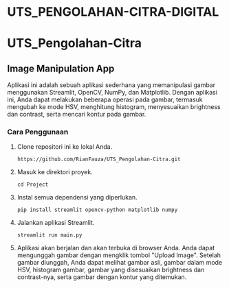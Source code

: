 # UTS_PENGOLAHAN-CITRA-DIGITAL
# UTS_Pengolahan-Citra

## Image Manipulation App

Aplikasi ini adalah sebuah aplikasi sederhana yang memanipulasi gambar menggunakan Streamlit, OpenCV, NumPy, dan Matplotlib. Dengan aplikasi ini, Anda dapat melakukan beberapa operasi pada gambar, termasuk mengubah ke mode HSV, menghitung histogram, menyesuaikan brightness dan contrast, serta mencari kontur pada gambar.

### Cara Penggunaan

1. Clone repositori ini ke lokal Anda.
   ```shell
   https://github.com/RianFauza/UTS_Pengolahan-Citra.git
   ```

2. Masuk ke direktori proyek.
   ```shell
   cd Project
   ```

3. Instal semua dependensi yang diperlukan.
   ```shell
   pip install streamlit opencv-python matplotlib numpy
   ```

4. Jalankan aplikasi Streamlit.
   ```shell
   streamlit run main.py
   ```

5. Aplikasi akan berjalan dan akan terbuka di browser Anda. Anda dapat mengunggah gambar dengan mengklik tombol "Upload Image". Setelah gambar diunggah, Anda dapat melihat gambar asli, gambar dalam mode HSV, histogram gambar, gambar yang disesuaikan brightness dan contrast-nya, serta gambar dengan kontur yang ditemukan.
